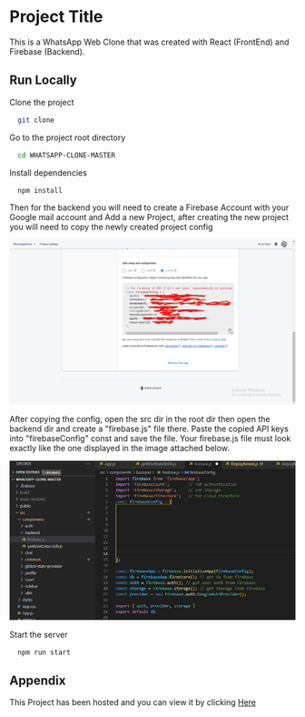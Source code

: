 # Project Title

This is a WhatsApp Web Clone that was created with React (FrontEnd) and Firebase (Backend).

## Run Locally

Clone the project

```bash
  git clone
```

Go to the project root directory

```bash
  cd WHATSAPP-CLONE-MASTER
```

Install dependencies

```bash
  npm install
```

Then for the backend you will need to create a Firebase Account with your Google mail account and Add a new Project, after creating the new project you will need to copy the newly created project config

![image](/public/img/readme1.png)

After copying the config, open the src dir in the root dir then open the backend dir and create a "firebase.js" file there. Paste the copied API keys into "firebaseConfig" const and save the file. Your firebase.js file must look exactly like the one displayed in the image attached below.

![image](/public/img/readme2.png)

Start the server

```bash
  npm run start
```

## Appendix

This Project has been hosted and you can view it by clicking [Here](https://async-chats.web.app/)
